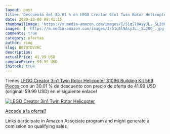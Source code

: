 ```yaml
---
layout: post
title: 'Descuento del 30.01 % en LEGO Creator 3in1 Twin Rotor Helicopter '
date: 2020-12-08 09:41:15
thumbnailImage: 'https://m.media-amazon.com/images/I/51qSl9AsyJL._SL200_.jpg'
images: [ 'https://m.media-amazon.com/images/I/51qSl9AsyJL._SL200_.jpg' ]
comments: true
category: ofertas
author: ring
slug: B07QTDVVKC
description:
actualPrice: 41.99 USD
comparePrice: 59.99 USD
inStock: true
---
```


Tienes [LEGO Creator 3in1 Twin Rotor Helicopter 31096 Building Kit  569 Pieces ](https://www.amazon.com/dp/B07QTDVVKC/?tag=tolees-20) con un 30.01 % de descuento con precio de oferta de 41.99 USD (original: 59.99 USD) en el siguiente enlace!

[![LEGO Creator 3in1 Twin Rotor Helicopter ](https://m.media-amazon.com/images/I/51qSl9AsyJL._SL200_.jpg)](https://www.amazon.com/dp/B07QTDVVKC/?tag=tolees-20)

[Accede a la oferta!!](https://www.amazon.com/dp/B07QTDVVKC/?tag=tolees-20)

Links participate in Amazon Associate program and might generate a comission on qualifying sales



